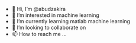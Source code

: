 - 👋 Hi, I’m @abudzakira
- 👀 I’m interested in machine learning
- 🌱 I’m currently learning matlab machine learning
- 💞️ I’m looking to collaborate on 
- 📫 How to reach me ...

<!---
abudzakira/abudzakira is a ✨ special ✨ repository because its `README.md` (this file) appears on your GitHub profile.
You can click the Preview link to take a look at your changes.
--->
